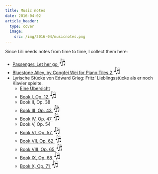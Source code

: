 ```yaml
---
title: Music notes
date: 2016-04-02
article_header:
  type: cover
  image:
    src: /img/2016-04/musicnotes.png
---
```


Since Lili needs notes from time to time, I collect them here:

* [Passenger, Let her go ![Music](/img/musicnotes.jpg)](/musicnotes/passenger-let_her_go.pdf)
* [Bluestone Alley, by Congfei Wei for Piano Tiles 2 ![Music](/img/musicnotes.jpg)](/musicnotes/bluestone_alley.pdf)
* Lyrische Stücke von Edward Grieg: Fritz' Lieblingsstücke als er noch Klavier spielte.
    * [Eine Übersicht](https://www.wikiwand.com/en/Lyric_Pieces)
    * [Book I, Op. 12 ![Music](/img/musicnotes.jpg)](/musicnotes/Grieg-Lyric_Pieces-Book_I.pdf)
    * Book II, Op. 38
    * [Book III, Op. 43 ![Music](/img/musicnotes.jpg)](/musicnotes/Grieg-Lyric_Pieces-Book_III.pdf)
    * [Book IV, Op. 47 ![Music](/img/musicnotes.jpg)](/musicnotes/Grieg-Lyric_Pieces-Book_IV.pdf)
    * Book V, Op. 54
    * [Book VI, Op. 57 ![Music](/img/musicnotes.jpg)](/musicnotes/Grieg-Lyric_Pieces-Book_VI.pdf)
    * [Book VII, Op. 62 ![Music](/img/musicnotes.jpg)](/musicnotes/Grieg-Lyric_Pieces-Book_VII.pdf)
    * [Book VIII, Op. 65 ![Music](/img/musicnotes.jpg)](/musicnotes/Grieg-Lyric_Pieces-Book_VIII.pdf)
    * [Book IX, Op. 68 ![Music](/img/musicnotes.jpg)](/musicnotes/Grieg-Lyric_Pieces-Book_IX.pdf)
    * [Book X, Op. 71 ![Music](/img/musicnotes.jpg)](/musicnotes/Grieg-Lyric_Pieces-Book_X.pdf)

